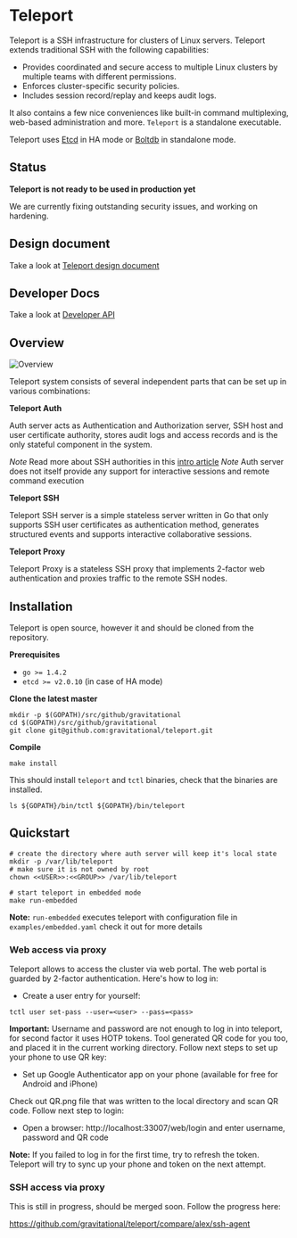 # Teleport

Teleport is a SSH infrastructure for clusters of Linux servers. Teleport extends 
traditional SSH with the following capabilities:

* Provides coordinated and secure access to multiple Linux clusters by multiple teams 
  with different permissions.
* Enforces cluster-specific security policies.
* Includes session record/replay and keeps audit logs.

It also contains a few nice conveniences like built-in command multiplexing, web-based
administration and more. `Teleport` is a standalone executable.

Teleport uses [Etcd](https://coreos.com/etcd/) in HA mode or [Boltdb](https://github.com/boltdb/bolt) in standalone mode.

## Status

**Teleport is not ready to be used in production yet**

We are currently fixing outstanding security issues, and working on hardening.

## Design document

Take a look at [Teleport design document](https://docs.google.com/a/gravitational.io/document/d/10-DjtvKFjsiPHcMDArHtjvepdQg5iZUWSafAF03OBbE/edit?usp=sharing)

## Developer Docs

Take a look at [Developer API](docs/api.md)

## Overview

![Overview](docs/img/teleport.png)

Teleport system consists of several independent parts that can be set up in various combinations:

**Teleport Auth**

Auth server acts as Authentication and Authorization server, SSH host and user certificate authority, stores audit logs and access
records and is the only stateful component in the system.

*Note* Read more about SSH authorities in this [intro article](https://www.digitalocean.com/community/tutorials/how-to-create-an-ssh-ca-to-validate-hosts-and-clients-with-ubuntu)
*Note* Auth server does not itself provide any support for interactive sessions and remote command execution

**Teleport SSH**

Teleport SSH server is a simple stateless server written in Go that only supports SSH user certificates as authentication method,
generates structured events and supports interactive collaborative sessions.

**Teleport Proxy**

Teleport Proxy is a stateless SSH proxy that implements 2-factor web authentication and proxies traffic to the remote SSH nodes.

## Installation

Teleport is open source, however it   and should be cloned from the repository.

**Prerequisites**

* `go >= 1.4.2`
* `etcd >= v2.0.10` (in case of HA mode)

**Clone the latest master**

```shell
mkdir -p $(GOPATH)/src/github/gravitational
cd $(GOPATH)/src/github/gravitational
git clone git@github.com:gravitational/teleport.git
```

**Compile**

```shell
make install
```

This should install `teleport` and `tctl` binaries, check that the binaries are installed.

```shell
ls ${GOPATH}/bin/tctl ${GOPATH}/bin/teleport
```

## Quickstart

```shell
# create the directory where auth server will keep it's local state
mkdir -p /var/lib/teleport
# make sure it is not owned by root
chown <<USER>>:<<GROUP>> /var/lib/teleport

# start teleport in embedded mode
make run-embedded
```

**Note:** `run-embedded` executes teleport with configuration file in `examples/embedded.yaml` check it out for more details

### Web access via proxy

Teleport allows to access the cluster via web portal. The web portal is guarded by 2-factor authentication. Here's how to log in:


* Create a user entry for yourself:

```shell
tctl user set-pass --user=<user> --pass=<pass>
```

**Important:** Username and password are not enough to log in into teleport, for second factor it uses HOTP tokens.
Tool generated QR code for you too, and placed it in the current working directory. Follow next steps to set up your phone to use QR key:

* Set up Google Authenticator app on your phone (available for free for Android and iPhone)

Check out QR.png file that was written to the local directory and scan QR code. Follow next step to login:

* Open a browser: http://localhost:33007/web/login and enter username, password and QR code

**Note:** If you failed to log in for the first time, try to refresh the token. Teleport will try to sync up your phone and token on the next attempt.


### SSH access via proxy

This is still in progress, should be merged soon. Follow the progress here:

https://github.com/gravitational/teleport/compare/alex/ssh-agent

